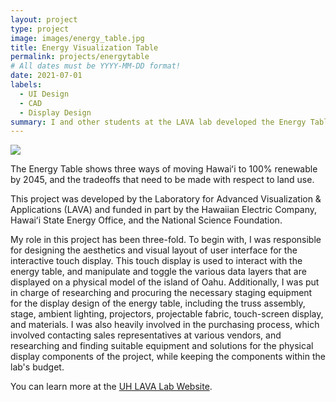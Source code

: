 ```yaml
---
layout: project
type: project
image: images/energy_table.jpg
title: Energy Visualization Table
permalink: projects/energytable
# All dates must be YYYY-MM-DD format!
date: 2021-07-01
labels:
  - UI Design
  - CAD
  - Display Design
summary: I and other students at the LAVA lab developed the Energy Table, an interative data visualization display for energy data.
---
```


<img class="ui medium image" src="../images/heco_hd_ui.png">

The Energy Table shows three ways of moving Hawaiʻi to 100% renewable by 2045, and the tradeoffs that need to be made with respect to land use.

This project was developed by the Laboratory for Advanced Visualization & Applications (LAVA) and funded in part by the Hawaiian Electric Company, Hawaiʻi State Energy Office, and the National Science Foundation.

My role in this project has been three-fold. To begin with, I was responsible for designing the aesthetics and visual layout of user interface for the interactive touch display. This touch display is used to interact with the energy table, and manipulate and toggle the various data layers that are displayed on a physical model of the island of Oahu. Additionally, I was put in charge of researching and procuring the necessary staging equipment for the display design of the energy table, including the truss assembly, stage, ambient lighting, projectors, projectable fabric, touch-screen display, and materials. I was also heavily involved in the purchasing process, which involved contacting sales representatives at various vendors, and researching and finding suitable equipment and solutions for the physical display components of the project, while keeping the components within the lab's budget.


You can learn more at the [UH LAVA Lab Website](https://www.lavaflow.info/createx).

